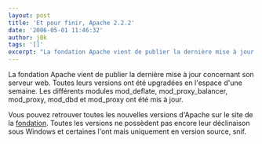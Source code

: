 ```yaml
---
layout: post
title: 'Et pour finir, Apache 2.2.2'
date: '2006-05-01 11:46:32'
author: j0k
tags: '[]'
excerpt: "La fondation Apache vient de publier la dernière mise à jour concernant son serveur web. Toutes leurs versions ont été upgradées en l'espace d'une semaine.     \nLes différents modules mod_deflate, mod_proxy_balancer, mod_proxy, mod_dbd et mod_proxy ont été mis à jour.  \n  \nVous pouvez retrouver toutes les nouvelles versions d'Apache sur le site de      …"
---
```


La fondation Apache vient de publier la dernière mise à jour concernant son serveur web. Toutes leurs versions ont été upgradées en l'espace d'une semaine.
Les différents modules mod_deflate, mod_proxy_balancer, mod_proxy, mod_dbd et mod_proxy ont été mis à jour.

Vous pouvez retrouver toutes les nouvelles versions d'Apache sur le site de la [fondation](http://www.apache.org/dist/httpd/). Toutes les versions ne possèdent pas encore leur déclinaison sous Windows et certaines l'ont mais uniquement en version source, snif.
